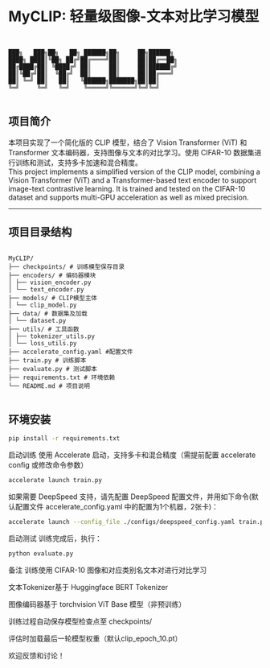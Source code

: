 # MyCLIP: 轻量级图像-文本对比学习模型

```text


███╗   ███╗██╗   ██╗ ██████╗██╗     ██╗██████╗ 
████╗ ████║╚██╗ ██╔╝██╔════╝██║     ██║██╔══██╗
██╔████╔██║ ╚████╔╝ ██║     ██║     ██║██████╔╝
██║╚██╔╝██║  ╚██╔╝  ██║     ██║     ██║██╔═══╝ 
██║ ╚═╝ ██║   ██║   ╚██████╗███████╗██║██║     
╚═╝     ╚═╝   ╚═╝    ╚═════╝╚══════╝╚═╝╚═╝     
                                               

```             

## 项目简介

本项目实现了一个简化版的 CLIP 模型，结合了 Vision Transformer (ViT) 和 Transformer 文本编码器，支持图像与文本的对比学习。使用 CIFAR-10 数据集进行训练和测试，支持多卡加速和混合精度。  
This project implements a simplified version of the CLIP model, combining a Vision Transformer (ViT) and a Transformer-based text encoder to support image-text contrastive learning. It is trained and tested on the CIFAR-10 dataset and supports multi-GPU acceleration as well as mixed precision.

---

## 项目目录结构

```text

MyCLIP/
├── checkpoints/ # 训练模型保存目录
├── encoders/ # 编码器模块
│ ├── vision_encoder.py
│ └── text_encoder.py
├── models/ # CLIP模型主体
│ └── clip_model.py
├── data/ # 数据集及加载
│ └── dataset.py
├── utils/ # 工具函数
│ ├── tokenizer_utils.py
│ └── loss_utils.py
├── accelerate_config.yaml #配置文件
├── train.py # 训练脚本
├── evaluate.py # 测试脚本
├── requirements.txt # 环境依赖
└── README.md # 项目说明


```

## 环境安装

```bash
pip install -r requirements.txt
```

启动训练
使用 Accelerate 启动，支持多卡和混合精度（需提前配置 accelerate config 或修改命令参数）

```bash
accelerate launch train.py
```
如果需要 DeepSpeed 支持，请先配置 DeepSpeed 配置文件，并用如下命令(默认配置文件 accelerate_config.yaml 中的配置为1个机器，2张卡)：

```bash
accelerate launch --config_file ./configs/deepspeed_config.yaml train.py
```
启动测试
训练完成后，执行：


```bash
python evaluate.py
```
备注
训练使用 CIFAR-10 图像和对应类别名文本对进行对比学习

文本Tokenizer基于 Huggingface BERT Tokenizer

图像编码器基于 torchvision ViT Base 模型（非预训练）

训练过程自动保存模型检查点至 checkpoints/

评估时加载最后一轮模型权重（默认clip_epoch_10.pt）

欢迎反馈和讨论！
